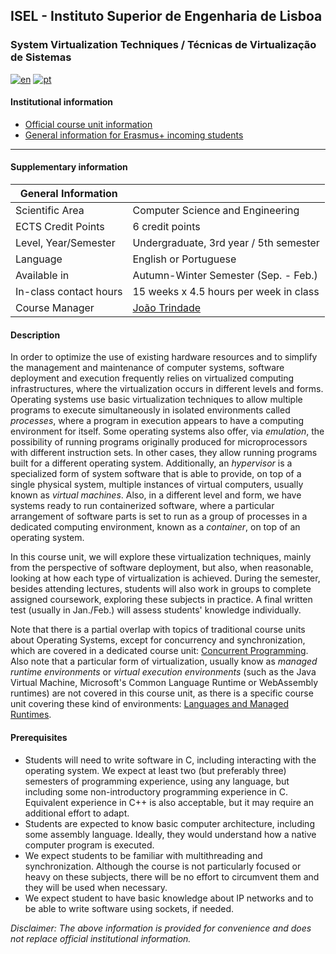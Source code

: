 ## ISEL - Instituto Superior de Engenharia de Lisboa
### System Virtualization Techniques / Técnicas de Virtualização de Sistemas
[![en](https://img.shields.io/badge/lang-en-red.svg)](https://github.com/isel-leic-tvs/info/blob/main/README.md)
[![pt](https://img.shields.io/badge/lang-pt-green.svg)](https://github.com/isel-leic-tvs/info/blob/main/README.pt.md)

#### Institutional information
* [Official course unit information](https://www.isel.pt/en/leic/systems-virtualization-techniques)
* [General information for Erasmus+ incoming students](https://www.isel.pt/en/ensino/programas-de-mobilidade/erasmus-alunos-incoming/informacoes-gerais)

---

#### Supplementary information

| General Information    |                                               |
|------------------------|-----------------------------------------------|
| Scientific Area        | Computer Science and Engineering              |
| ECTS Credit Points     | 6 credit points                               |
| Level, Year/Semester   | Undergraduate, 3rd year / 5th semester        |
| Language               | English or Portuguese                         |
| Available in           | Autumn-Winter Semester (Sep. - Feb.)          |
| In-class contact hours | 15 weeks x 4.5 hours per week in class        |
| Course Manager         | [João Trindade](mailto:joao.trindade@isel.pt) |

#### Description
In order to optimize the use of existing hardware resources and to simplify the management and maintenance of computer systems, software deployment and execution frequently relies on virtualized computing infrastructures, where the virtualization occurs in different levels and forms. Operating systems use basic virtualization techniques to allow multiple programs to execute simultaneously in isolated environments called *processes*, where a program in execution appears to have a computing environment for itself. Some operating systems also offer, via *emulation*, the possibility of running programs originally produced for microprocessors with different instruction sets. In other cases, they allow running programs built for a different operating system. Additionally, an *hypervisor* is a specialized form of system software that is able to provide, on top of a single physical system, multiple instances of virtual computers, usually known as *virtual machines*. Also, in a different level and form, we have systems ready to run containerized software, where a particular arrangement of software parts is set to run as a group of processes in a dedicated computing environment, known as a *container*, on top of an operating system.

In this course unit, we will explore these virtualization techniques, mainly from the perspective of software deployment, but also, when reasonable, looking at how each type of virtualization is achieved. During the semester, besides attending lectures, students will also work in groups to complete assigned coursework, exploring these subjects in practice. A final written test (usually in Jan./Feb.) will assess students' knowledge individually.

Note that there is a partial overlap with topics of traditional course units about Operating Systems, except for concurrency and synchronization, which are covered in a dedicated course unit: [Concurrent Programming](https://www.isel.pt/en/leic/concurrent-programming). Also note that a particular form of virtualization, usually know as *managed runtime environments* or *virtual execution environments* (such as the Java Virtual Machine, Microsoft's Common Language Runtime or WebAssembly runtimes) are not covered in this course unit, as there is a specific course unit covering these kind of environments: [Languages and Managed Runtimes](https://github.com/isel-leic-ave/info/blob/main/README.md).

#### Prerequisites
* Students will need to write software in C, including interacting with the operating system. We expect at least two (but preferably three) semesters of programming experience, using any language, but including some non-introductory programming experience in C. Equivalent experience in C++ is also acceptable, but it may require an additional effort to adapt. 
* Students are expected to know basic computer architecture, including some assembly language. Ideally, they would understand how a native computer program is executed.
* We expect students to be familiar with multithreading and synchronization. Although the course is not particularly focused or heavy on these subjects, there will be no effort to circumvent them and they will be used when necessary.
* We expect student to have basic knowledge about IP networks and to be able to write software using sockets, if needed.

*Disclaimer: The above information is provided for convenience and does not replace official institutional information.*
